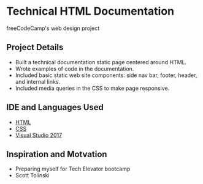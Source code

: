 # Technical HTML Documentation
freeCodeCamp's web design project

## Project Details
* Built a technical documentation static page centered around HTML.
* Wrote examples of code in the documentation.
* Included basic static web site components: side nav bar, footer, header, and internal links.
* Included media queries in the CSS to make page responsive.

## IDE and Languages Used 
* [HTML](https://developer.mozilla.org/en-US/docs/Web/HTML)
* [CSS](https://developer.mozilla.org/en-US/docs/Web/CSS)
* [Visual Studio 2017](https://visualstudio.microsoft.com/vs/whatsnew/)

## Inspiration and Motvation
* Preparing myself for Tech Elevator bootcamp
* Scott Tolinski
